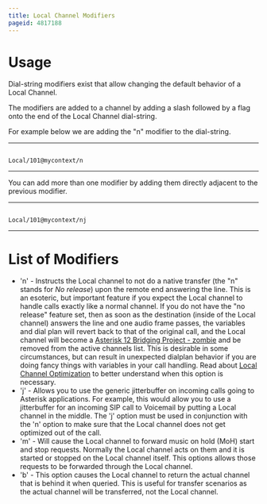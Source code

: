 ```yaml
---
title: Local Channel Modifiers
pageid: 4817188
---
```


Usage
=====

Dial-string modifiers exist that allow changing the default behavior of a Local Channel.

The modifiers are added to a channel by adding a slash followed by a flag onto the end of the Local Channel dial-string.

For example below we are adding the "n" modifier to the dial-string.




---

  
  


```

Local/101@mycontext/n

```



---


You can add more than one modifier by adding them directly adjacent to the previous modifier.




---

  
  


```

Local/101@mycontext/nj

```



---


List of Modifiers
=================

* 'n' - Instructs the Local channel to not do a native transfer (the "n" stands for *No release*) upon the remote end answering the line. This is an esoteric, but important feature if you expect the Local channel to handle calls exactly like a normal channel. If you do not have the "no release" feature set, then as soon as the destination (inside of the Local channel) answers the line and one audio frame passes, the variables and dial plan will revert back to that of the original call, and the Local channel will become a [Asterisk 12 Bridging Project - zombie](Asterisk_12_Masquerades) and be removed from the active channels list. This is desirable in some circumstances, but can result in unexpected dialplan behavior if you are doing fancy things with variables in your call handling. Read about [Local Channel Optimization](/Local-Channel-Optimization) to better understand when this option is necessary.
* 'j' - Allows you to use the generic jitterbuffer on incoming calls going to Asterisk applications. For example, this would allow you to use a jitterbuffer for an incoming SIP call to Voicemail by putting a Local channel in the middle. The 'j' option must be used in conjunction with the 'n' option to make sure that the Local channel does not get optimized out of the call.
* 'm' - Will cause the Local channel to forward music on hold (MoH) start and stop requests. Normally the Local channel acts on them and it is started or stopped on the Local channel itself. This options allows those requests to be forwarded through the Local channel.
* 'b' - This option causes the Local channel to return the actual channel that is behind it when queried. This is useful for transfer scenarios as the actual channel will be transferred, not the Local channel.
